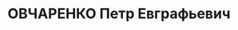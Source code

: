 ---
title: ОВЧАРЕНКО Петр Евграфьевич
description: 'майор, нач. отдела связи 45 мехкорпуса ХВО.

  ВКВС - 07.01.1938, ВМН. Расстрелян 08.01.1938, Харьков'
---